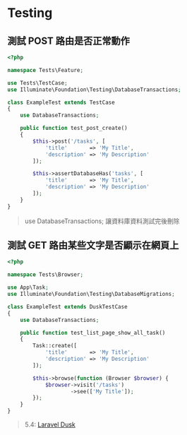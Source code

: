 # Testing

## 測試 POST 路由是否正常動作

```php
<?php

namespace Tests\Feature;

use Tests\TestCase;
use Illuminate\Foundation\Testing\DatabaseTransactions;

class ExampleTest extends TestCase
{
    use DatabaseTransactions;

    public function test_post_create()
    {
        $this->post('/tasks', [
            'title'       => 'My Title',
            'description' => 'My Description'
        ]);

        $this->assertDatabaseHas('tasks', [
            'title'       => 'My Title',
            'description' => 'My Description'
        ]);
    }
}
```

> use DatabaseTransactions; 讓資料庫資料測試完後刪除

## 測試 GET 路由某些文字是否顯示在網頁上

```php
<?php

namespace Tests\Browser;

use App\Task;
use Illuminate\Foundation\Testing\DatabaseMigrations;

class ExampleTest extends DuskTestCase
{
    use DatabaseTransactions;

    public function test_list_page_show_all_task()
    {
        Task::create([
            'title'       => 'My Title',
            'description' => 'My Description'
        ]);

        $this->browse(function (Browser $browser) {
            $browser->visit('/tasks')
                    ->see(['My Title']);
        });
    }
}
```

> 5.4: [Laravel Dusk](https://mattstauffer.co/blog/introducing-laravel-dusk-new-in-laravel-5-4)
